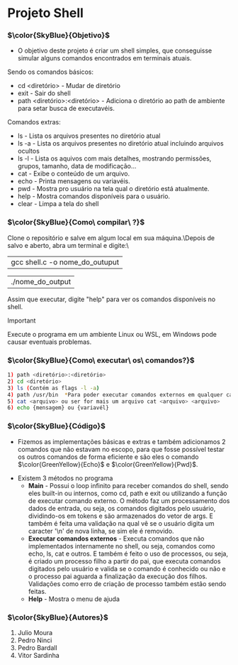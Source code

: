# Projeto Shell

### $\color{SkyBlue}{Objetivo\}$
* O objetivo deste projeto é criar um shell simples, que conseguisse simular alguns comandos
encontrados em terminais atuais.

Sendo os comandos básicos:
- cd <diretório> - Mudar de diretório
- exit - Sair do shell
- path <diretório>:<diretório>  - Adiciona o diretório ao path de ambiente para setar busca de executavéis.

Comandos extras:
- ls - Lista os arquivos presentes no diretório atual
- ls -a - Lista os arquivos presentes no diretório atual incluindo arquivos ocultos
- ls -l - Lista os aquivos com mais detalhes, mostrando permissões, grupos, tamanho, data de modificação...
- cat <arquivo> - Exibe o conteúdo de um arquivo.
- echo - Printa mensagens ou variavéis.
- pwd - Mostra pro usuário na tela qual o diretório está atualmente.
- help - Mostra comandos disponíveis para o usuário.
- clear - Limpa a tela do shell

### $\color{SkyBlue}{Como\ compilar\ ?\}$

Clone o repositório e salve em algum local em sua máquina.\Depois de salvo e aberto, abra um terminal e digite:\
<table><tr><td>gcc shell.c -o nome_do_outuput</td></tr></table>
<table><tr><td>./nome_do_output</td></tr></table>

Assim que executar, digite "help" para ver os comandos disponíveis no shell.

> [!IMPORTANT]
> Execute o programa em um ambiente Linux ou WSL, em Windows pode causar eventuais problemas.

### $\color{SkyBlue}{Como\ executar\ os\ comandos\?\}$

```bash
1) path <diretório>:<diretório>
2) cd <diretório>
3) ls (Contém as flags -l -a)
4) path /usr/bin  *Para poder executar comandos externos em qualquer caminho*
5) cat <arquivo> ou ser for mais um arquivo cat <arquivo> <arquivo>
6) echo {mensagem} ou {variavél}
```

### $\color{SkyBlue}{Código\}$

* Fizemos as implementações básicas e extras e também adicionamos 2 comandos que não estavam no escopo, para que fosse possível testar os outros comandos de forma eficiente
  e são eles o comando $\color{GreenYellow}{Echo\}$ e $\color{GreenYellow}{Pwd\}$.
- Existem 3 métodos no programa
    - **Main** - Possui o loop infinito para receber comandos do shell, sendo eles built-in ou internos, como cd, path e exit ou utilizando a função de executar comando externo.
      O método faz um processamento dos dados de entrada, ou seja, os comandos digitados pelo usuário, dividindo-os em tokens e são armazenados do vetor de args. E também é feita uma validação na qual vê se o usuário digita um caracter '\n' de nova linha, se sim
      ele é removido.
    - **Executar comandos externos** - Executa comandos que não implementados internamente no shell, ou seja, comandos como echo, ls, cat e outros. E também é feito o uso de processos, ou seja, é criado um processo filho a partir do pai, que executa
       comandos digitados pelo usuário e valida se o comando é conhecido ou não e o processo pai aguarda a finalização da execução dos filhos. Validações como erro de criação de processo também estão sendo feitas.
    - **Help** - Mostra o menu de ajuda

### $\color{SkyBlue}{Autores\}$
1. Julio Moura
2. Pedro Ninci
3. Pedro Bardall
4. Vitor Sardinha
